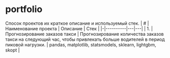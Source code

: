 # portfolio
Спосок проектов их краткое описание и используемый стек.
| # | Наименование проекта | Описание | Стек |
|-|----------|---|---|
| 1. | Прогнозирование заказов такси | Прогнозирование количества заказов такси на следующий час, чтобы привлекать больше водителей в период пиковой нагрузки. | pandas, matplotlib, statsmodels, sklearn, lightgbm, skopt |
